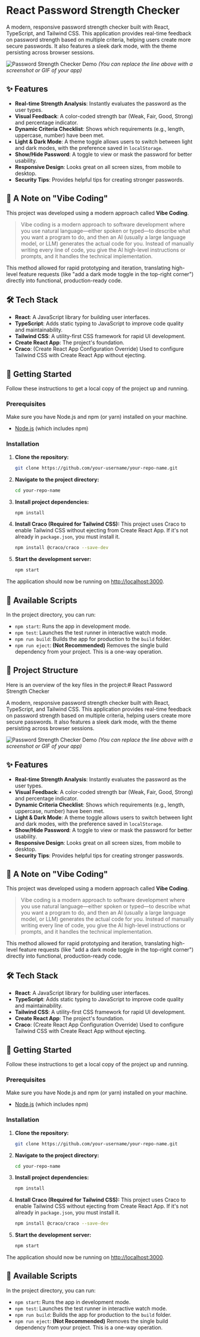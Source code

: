 # React Password Strength Checker

A modern, responsive password strength checker built with React, TypeScript, and Tailwind CSS. This application provides real-time feedback on password strength based on multiple criteria, helping users create more secure passwords. It also features a sleek dark mode, with the theme persisting across browser sessions.

![Password Strength Checker Demo](https_placeholder_for_your_demo_gif_or_image.gif)
*(You can replace the line above with a screenshot or GIF of your app)*

## ✨ Features

-   **Real-time Strength Analysis**: Instantly evaluates the password as the user types.
-   **Visual Feedback**: A color-coded strength bar (Weak, Fair, Good, Strong) and percentage indicator.
-   **Dynamic Criteria Checklist**: Shows which requirements (e.g., length, uppercase, number) have been met.
-   **Light & Dark Mode**: A theme toggle allows users to switch between light and dark modes, with the preference saved in `localStorage`.
-   **Show/Hide Password**: A toggle to view or mask the password for better usability.
-   **Responsive Design**: Looks great on all screen sizes, from mobile to desktop.
-   **Security Tips**: Provides helpful tips for creating stronger passwords.

## 🤖 A Note on "Vibe Coding"

This project was developed using a modern approach called **Vibe Coding**.

> Vibe coding is a modern approach to software development where you use natural language—either spoken or typed—to describe what you want a program to do, and then an AI (usually a large language model, or LLM) generates the actual code for you. Instead of manually writing every line of code, you give the AI high-level instructions or prompts, and it handles the technical implementation.

This method allowed for rapid prototyping and iteration, translating high-level feature requests (like "add a dark mode toggle in the top-right corner") directly into functional, production-ready code.

## 🛠️ Tech Stack

-   **React**: A JavaScript library for building user interfaces.
-   **TypeScript**: Adds static typing to JavaScript to improve code quality and maintainability.
-   **Tailwind CSS**: A utility-first CSS framework for rapid UI development.
-   **Create React App**: The project's foundation.
-   **Craco**: (Create React App Configuration Override) Used to configure Tailwind CSS with Create React App without ejecting.

## 🚀 Getting Started

Follow these instructions to get a local copy of the project up and running.

### Prerequisites

Make sure you have Node.js and npm (or yarn) installed on your machine.
-   [Node.js](https://nodejs.org/) (which includes npm)

### Installation

1.  **Clone the repository:**
    ```sh
    git clone https://github.com/your-username/your-repo-name.git
    ```

2.  **Navigate to the project directory:**
    ```sh
    cd your-repo-name
    ```

3.  **Install project dependencies:**
    ```sh
    npm install
    ```

4.  **Install Craco (Required for Tailwind CSS):**
    This project uses Craco to enable Tailwind CSS without ejecting from Create React App. If it's not already in `package.json`, you must install it.
    ```sh
    npm install @craco/craco --save-dev
    ```

5.  **Start the development server:**
    ```sh
    npm start
    ```

The application should now be running on [http://localhost:3000](http://localhost:3000).

## 📜 Available Scripts

In the project directory, you can run:

-   `npm start`: Runs the app in development mode.
-   `npm test`: Launches the test runner in interactive watch mode.
-   `npm run build`: Builds the app for production to the `build` folder.
-   `npm run eject`: **(Not Recommended)** Removes the single build dependency from your project. This is a one-way operation.

## 📂 Project Structure

Here is an overview of the key files in the project:# React Password Strength Checker

A modern, responsive password strength checker built with React, TypeScript, and Tailwind CSS. This application provides real-time feedback on password strength based on multiple criteria, helping users create more secure passwords. It also features a sleek dark mode, with the theme persisting across browser sessions.

![Password Strength Checker Demo](https_placeholder_for_your_demo_gif_or_image.gif)
*(You can replace the line above with a screenshot or GIF of your app)*

## ✨ Features

-   **Real-time Strength Analysis**: Instantly evaluates the password as the user types.
-   **Visual Feedback**: A color-coded strength bar (Weak, Fair, Good, Strong) and percentage indicator.
-   **Dynamic Criteria Checklist**: Shows which requirements (e.g., length, uppercase, number) have been met.
-   **Light & Dark Mode**: A theme toggle allows users to switch between light and dark modes, with the preference saved in `localStorage`.
-   **Show/Hide Password**: A toggle to view or mask the password for better usability.
-   **Responsive Design**: Looks great on all screen sizes, from mobile to desktop.
-   **Security Tips**: Provides helpful tips for creating stronger passwords.

## 🤖 A Note on "Vibe Coding"

This project was developed using a modern approach called **Vibe Coding**.

> Vibe coding is a modern approach to software development where you use natural language—either spoken or typed—to describe what you want a program to do, and then an AI (usually a large language model, or LLM) generates the actual code for you. Instead of manually writing every line of code, you give the AI high-level instructions or prompts, and it handles the technical implementation.

This method allowed for rapid prototyping and iteration, translating high-level feature requests (like "add a dark mode toggle in the top-right corner") directly into functional, production-ready code.

## 🛠️ Tech Stack

-   **React**: A JavaScript library for building user interfaces.
-   **TypeScript**: Adds static typing to JavaScript to improve code quality and maintainability.
-   **Tailwind CSS**: A utility-first CSS framework for rapid UI development.
-   **Create React App**: The project's foundation.
-   **Craco**: (Create React App Configuration Override) Used to configure Tailwind CSS with Create React App without ejecting.

## 🚀 Getting Started

Follow these instructions to get a local copy of the project up and running.

### Prerequisites

Make sure you have Node.js and npm (or yarn) installed on your machine.
-   [Node.js](https://nodejs.org/) (which includes npm)

### Installation

1.  **Clone the repository:**
    ```sh
    git clone https://github.com/your-username/your-repo-name.git
    ```

2.  **Navigate to the project directory:**
    ```sh
    cd your-repo-name
    ```

3.  **Install project dependencies:**
    ```sh
    npm install
    ```

4.  **Install Craco (Required for Tailwind CSS):**
    This project uses Craco to enable Tailwind CSS without ejecting from Create React App. If it's not already in `package.json`, you must install it.
    ```sh
    npm install @craco/craco --save-dev
    ```

5.  **Start the development server:**
    ```sh
    npm start
    ```

The application should now be running on [http://localhost:3000](http://localhost:3000).

## 📜 Available Scripts

In the project directory, you can run:

-   `npm start`: Runs the app in development mode.
-   `npm test`: Launches the test runner in interactive watch mode.
-   `npm run build`: Builds the app for production to the `build` folder.
-   `npm run eject`: **(Not Recommended)** Removes the single build dependency from your project. This is a one-way operation.


